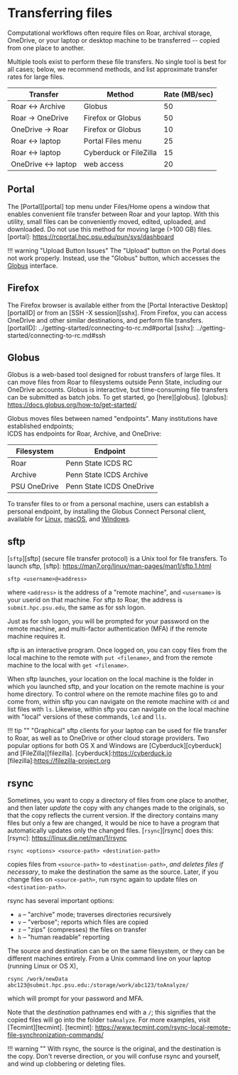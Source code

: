 # Transferring files

Computational workflows often require files 
on Roar, archival storage, 
OneDrive, or your laptop or desktop machine
to be transferred -- copied from one place to another.

Multiple tools exist to perform these file transfers.
No single tool is best for all cases;
below, we recommend methods, 
and list approximate transfer rates for large files.

| Transfer | Method | Rate (MB/sec) |
| ---- | ---- | ---- |
| Roar &harr; Archive | Globus | 50 |
| Roar &rarr; OneDrive | Firefox or Globus | 50 | 
| OneDrive &rarr; Roar | Firefox or Globus | 10 |
| Roar &harr; laptop | Portal Files menu | 25 |
| Roar &harr; laptop | Cyberduck or FileZilla | 15 |
| OneDrive &harr; laptop | web access |20 |

## Portal

The [Portal][portal] top menu under Files/Home
opens a window that enables convenient file transfer 
between Roar and your laptop.
With this utility, small files can be conveniently moved, edited, uploaded, and downloaded. 
Do not use this method for moving large (>100 GB) files.
[portal]: https://rcportal.hpc.psu.edu/pun/sys/dashboard

!!! warning "Upload Button Issues"
	The "Upload" button on the Portal does not work properly. 
	Instead, use the "Globus" button, which accesses the [Globus](#globus) interface.

## Firefox

The Firefox browser is available either 
from the [Portal Interactive Desktop][portalID]
or from an [SSH -X session][sshx].
From Firefox, you can access OneDrive
and other similar destinations,
and perform file transfers.
[portalID]: ../getting-started/connecting-to-rc.md#portal
[sshx]: ../getting-started/connecting-to-rc.md#ssh

## Globus

Globus is a web-based tool designed for robust transfers of large files.
It can move files from Roar to filesystems outside Penn State,
including our OneDrive accounts.
Globus is interactive, but time-consuming file transfers 
can be submitted as batch jobs.
To get started, go [here][globus].
[globus]: https://docs.globus.org/how-to/get-started/

Globus moves files between named "endpoints".
Many institutions have established endpoints;   
ICDS has endpoints for Roar, Archive, and OneDrive:

| Filesystem | Endpoint |
| ---- | ---- |
| Roar | Penn State ICDS RC |
| Archive | Penn State ICDS Archive |
| PSU OneDrive | Penn State ICDS OneDrive |

To transfer files to or from a personal machine, 
users can establish a personal endpoint, 
by installing the Globus Connect Personal client,
available for [Linux](https://docs.globus.org/globus-connect-personal/install/linux/),
[macOS](https://docs.globus.org/globus-connect-personal/install/mac/), and
[Windows](https://docs.globus.org/globus-connect-personal/install/windows/).

## sftp

[`sftp`][sftp] (secure file transfer protocol) is a Unix tool
for file transfers.  To launch sftp,
[sftp]: https://man7.org/linux/man-pages/man1/sftp.1.html
```
sftp <username>@<address>
```
where `<address>` is the address of a "remote machine",
and `<username>` is your userid on that machine.
For sftp *to* Roar, the address is `submit.hpc.psu.edu`,
the same as for ssh logon.

Just as for ssh logon, you will be prompted 
for your password on the remote machine,
and multi-factor authentication (MFA)
if the remote machine requires it.

sftp is an interactive program.
Once logged on, you can copy files 
from the local machine to the remote with `put <filename>`,
and from the remote machine to the local with `get <filename>`.

When sftp launches, your location on the local machine
is the folder in which you launched sftp,
and your location on the remote machine is your home directory.
To control where on the remote machine files go to and come from,
within sftp you can navigate on the remote machine with `cd`
and list files with `ls`. 
Likewise, within sftp you can navigate on the local machine
with "local" versions of these commands, `lcd` and `lls`.

!!! tip ""
     "Graphical" sftp clients for your laptop
     can be used for file transfer to Roar, 
     as well as to OneDrive or other cloud storage providers.
     Two popular options for both OS X and Windows are
     [Cyberduck][cyberduck] and [FileZilla][filezilla].
[cyberduck]:https://cyberduck.io
[filezilla]:https://filezilla-project.org

## rsync

Sometimes, you want to copy a directory of files 
from one place to another,
and then later *update* the copy
with any changes made to the originals,
so that the copy reflects the current version.
If the directory contains many files but only a few are changed,
it would be nice to have a program that automatically updates
only the changed files. [`rsync`][rsync] does this:
[rsync]: https://linux.die.net/man/1/rsync
```
rsync <options> <source-path> <destination-path>
```
copies files from `<source-path>` to `<destination-path>`,
*and deletes files if necessary*,
to make the destination the same as the source.
Later, if you change files on `<source-path>`,
run rsync again to update files on `<destination-path>`.

rsync has several important options:

- `a` – "archive" mode; traverses directories recursively
- `v` – "verbose"; reports which files are copied
- `z` – "zips" (compresses) the files on transfer
- `h` – "human readable" reporting

The source and destination can be on the same filesystem,
or they can be different machines entirely.
From a Unix command line on your laptop 
(running Linux or OS X),
```
rsync /work/newData abc123@submit.hpc.psu.edu:/storage/work/abc123/toAnalyze/
```
which will prompt for your password and MFA.

Note that the *destination* pathnames end with a `/`;
this signifies that the copied files will go into the folder `toAnalyze`.
For more examples, visit [Tecmint][tecmint].
[tecmint]: https://www.tecmint.com/rsync-local-remote-file-synchronization-commands/

!!! warning ""
     With rsync, the source is the original, and the destination is the copy.
     Don't reverse direction, or you will confuse rsync and yourself,
     and wind up clobbering or deleting files.
